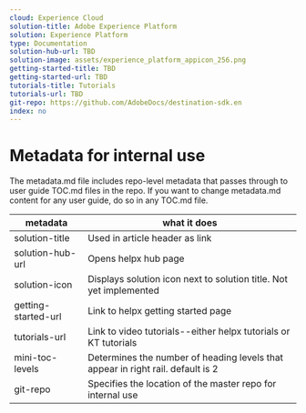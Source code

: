 ```yaml
---
cloud: Experience Cloud
solution-title: Adobe Experience Platform
solution: Experience Platform
type: Documentation
solution-hub-url: TBD
solution-image: assets/experience_platform_appicon_256.png
getting-started-title: TBD
getting-started-url: TBD
tutorials-title: Tutorials
tutorials-url: TBD
git-repo: https://github.com/AdobeDocs/destination-sdk.en
index: no
---
```


# Metadata for internal use

The metadata.md file includes repo-level metadata that passes through to user guide TOC.md files in the repo. If you want to change metadata.md content for any user guide, do so in any TOC.md file.

| metadata | what it does |
|--- |--- |
| solution-title | Used in article header as link |
| solution-hub-url | Opens helpx hub page |
| solution-icon | Displays solution icon next to solution title. Not yet implemented |
| getting-started-url | Link to helpx getting started page |
| tutorials-url | Link to video tutorials--either helpx tutorials or KT tutorials |
| mini-toc-levels | Determines the number of heading levels that appear in right rail. default is 2 |
| git-repo | Specifies the location of the master repo for internal use |

